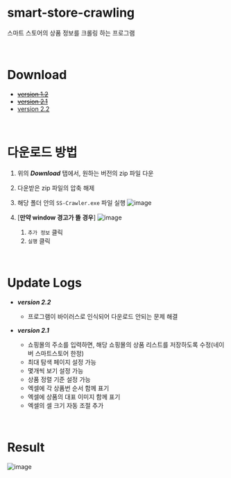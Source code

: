 # smart-store-crawling
스마트 스토어의 상품 정보를 크롤링 하는 프로그램


<br>


# Download
- ~~[version 1.2](https://github.com/haZuny/smart-store-crawling/raw/main/exe_files/version_1.2.exe)~~
- ~~[version 2.1](https://github.com/haZuny/smart-store-crawling/raw/main/exe_files/version_2.1.exe)~~
- [version 2.2](https://github.com/haZuny/smart-store-crawling/blob/main/release/version%202.2.zip)


<br>

# 다운로드 방법
1. 위의 ***Download*** 탭에서, 원하는 버전의 zip 파일 다운
2. 다운받은 zip 파일의 압축 해제
3. 해당 폴더 안의 `SS-Crawler.exe` 파일 실행
   ![image](https://github.com/haZuny/smart-store-crawling/assets/64102831/7211242a-90e3-420e-850f-6b6ff6ff5d1f)
   
5. [**만약 window 경고가 뜰 경우**]
   ![image](https://github.com/haZuny/smart-store-crawling/assets/64102831/2599164c-e48f-47b6-be17-b1953c47cf87)
   1. `추가 정보` 클릭
   2. `실행` 클릭


<br>


# Update Logs
- ***version 2.2***
  - 프로그램이 바이러스로 인식되어 다운로드 안되는 문제 해결
    
- ***version 2.1***
  - 쇼핑몰의 주소를 입력하면, 해당 쇼핑몰의 상품 리스트를 저장하도록 수정(네이버 스마트스토어 한정)
  - 최대 탐색 페이지 설정 가능
  - 몇개씩 보기 설정 가능
  - 상품 정렬 기준 설정 가능
  - 엑셀에 각 상품번 순서 함께 표기
  - 엑셀에 상품의 대표 이미지 함께 표기
  - 엑셀의 셀 크기 자동 조절 추가


<br>


# Result
![image](https://github.com/haZuny/smart-store-crawling/assets/64102831/10a56a2e-7ffd-4cef-809f-6dc9a1abecbc)
